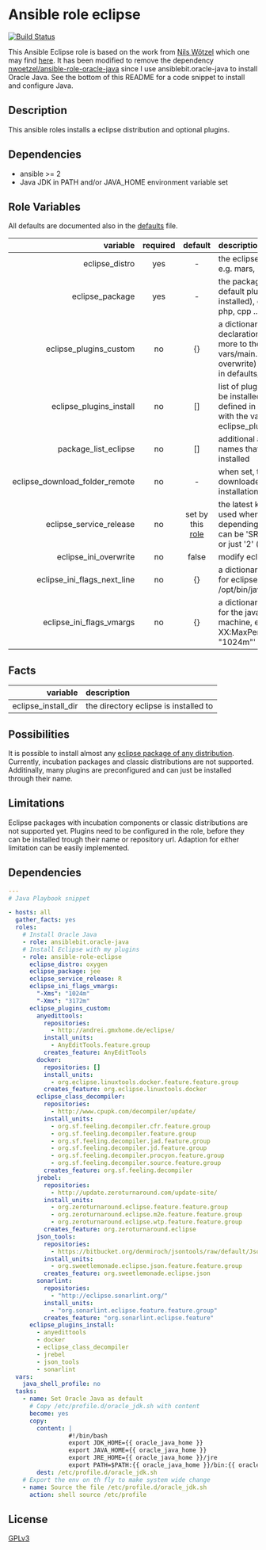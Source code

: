 Ansible role eclipse
====================

[![Build Status](https://travis-ci.org/nwoetzel/ansible-role-eclipse.svg?branch=master)](https://travis-ci.org/nwoetzel/ansible-role-eclipse)

This Ansible Eclipse role is based on the work from [Nils Wötzel](https://github.com/nwoetzel) which one may find [here](https://github.com/nwoetzel/ansible-role-eclipse).
It has been modified to remove the dependency [nwoetzel/ansible-role-oracle-java](https://github.com/nwoetzel/ansible-role-oracle-java) since I use ansiblebit.oracle-java to install Oracle Java.  See the bottom of this README for a code snippet to install and configure Java.

## Description

This ansible roles installs a eclipse distribution and optional plugins.

## Dependencies

- ansible >= 2
- Java JDK in PATH and/or JAVA_HOME environment variable set

## Role Variables

All defaults are documented also in the [defaults](defaults/main.yml) file.

| variable | required | default | description |
|--:|:-:|:-:|:--|
| eclipse_distro | yes | - | the eclipse distribution, e.g. mars, neon |
| eclipse_package | yes | - | the package (i.e. which default plugins are installed), e.g. java, php, cpp ... |
| eclipse_plugins_custom | no | {} | a dictionary of plugin declarations (to add more to the defaults in vars/main.yml or to overwrite) - read more in defaults/main.yml |
| eclipse_plugins_install | no | [] | list of plugin names to be installed, as they are defined in the [vars](vars/main.yml) or with the variable eclipse_plugins_custom |
| package_list_eclipse | no | [] | additional apt package names that should be installed |
| eclipse_download_folder_remote | no | - | when set, the file is downloaded to the installation host |
| eclipse_service_release | no | set by this [role](vars/main.yml) | the latest known is used when not set - depending on the distro can be 'SR2' (<=luna) or just '2' (>=mars) |
| eclipse_ini_overwrite | no | false | modify eclipse.ini |
| eclipse_ini_flags_next_line | no | {} | a dictionary of ini flags for eclipse, e.g. '"-vm": /opt/bin/java' |
| eclipse_ini_flags_vmargs | no | {} | a dictionary of vmargs for the java virtual machine, e.g. '"-XX:MaxPermSize=": "1024m"' |

## Facts

| variable | description |
|--:|:--|
| eclipse_install_dir | the directory eclipse is installed to |

## Possibilities

It is possible to install almost any [eclipse package of any distribution](http://www.eclipse.org/downloads/packages/). Currently, incubation packages and classic distributions are not supported.
Additinally, many plugins are preconfigured and can just be installed through their name.

## Limitations

Eclipse packages with incubation components or classic distributions are not supported yet.
Plugins need to be configured in the role, before they can be installed trough their name or repository url.
Adaption for either limitation can be easily implemented.

## Dependencies

```YAML
---
# Java Playbook snippet

- hosts: all
  gather_facts: yes
  roles:
    # Install Oracle Java
    - role: ansiblebit.oracle-java
    # Install Eclipse with my plugins
    - role: ansible-role-eclipse
      eclipse_distro: oxygen
      eclipse_package: jee
      eclipse_service_release: R
      eclipse_ini_flags_vmargs:
        "-Xms": "1024m"
        "-Xmx": "3172m"
      eclipse_plugins_custom:
        anyedittools:
          repositories:
            - http://andrei.gmxhome.de/eclipse/
          install_units:
            - AnyEditTools.feature.group
          creates_feature: AnyEditTools
        docker:
          repositories: []
          install_units:
            - org.eclipse.linuxtools.docker.feature.feature.group
          creates_feature: org.eclipse.linuxtools.docker
        eclipse_class_decompiler:
          repositories:
            - http://www.cpupk.com/decompiler/update/
          install_units:
            - org.sf.feeling.decompiler.cfr.feature.group
            - org.sf.feeling.decompiler.feature.group
            - org.sf.feeling.decompiler.jad.feature.group
            - org.sf.feeling.decompiler.jd.feature.group
            - org.sf.feeling.decompiler.procyon.feature.group
            - org.sf.feeling.decompiler.source.feature.group
          creates_feature: org.sf.feeling.decompiler
        jrebel:
          repositories:
            - http://update.zeroturnaround.com/update-site/
          install_units:
            - org.zeroturnaround.eclipse.feature.feature.group
            - org.zeroturnaround.eclipse.m2e.feature.feature.group
            - org.zeroturnaround.eclipse.wtp.feature.feature.group
          creates_feature: org.zeroturnaround.eclipse
        json_tools:
          repositories:
            - https://bitbucket.org/denmiroch/jsontools/raw/default/JsonSite/
          install_units:
            - org.sweetlemonade.eclipse.json.feature.feature.group
          creates_feature: org.sweetlemonade.eclipse.json
        sonarlint:
          repositories:
            - "http://eclipse.sonarlint.org/"
          install_units:
            - "org.sonarlint.eclipse.feature.feature.group"
          creates_feature: "org.sonarlint.eclipse.feature"
      eclipse_plugins_install:
        - anyedittools
        - docker
        - eclipse_class_decompiler
        - jrebel
        - json_tools
        - sonarlint
  vars:
    java_shell_profile: no
  tasks:
    - name: Set Oracle Java as default
      # Copy /etc/profile.d/oracle_jdk.sh with content
      become: yes
      copy:
        content: |
                 #!/bin/bash
                 export JDK_HOME={{ oracle_java_home }}
                 export JAVA_HOME={{ oracle_java_home }}
                 export JRE_HOME={{ oracle_java_home }}/jre
                 export PATH=$PATH:{{ oracle_java_home }}/bin:{{ oracle_java_home }}/jre/bin
        dest: /etc/profile.d/oracle_jdk.sh
    # Export the env on th fly to make system wide change
    - name: Source the file /etc/profile.d/oracle_jdk.sh
      action: shell source /etc/profile
```

## License

[GPLv3](https://tldrlegal.com/license/gnu-general-public-license-v3-%28gpl-3%29)
